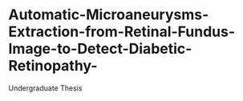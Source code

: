 # Automatic-Microaneurysms-Extraction-from-Retinal-Fundus-Image-to-Detect-Diabetic-Retinopathy-
Undergraduate Thesis

